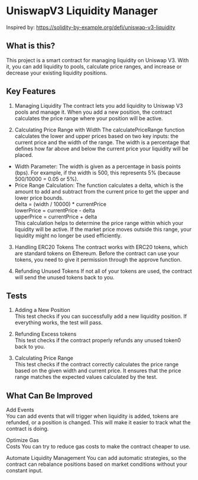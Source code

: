 # UniswapV3 Liquidity Manager

Inspired by: https://solidity-by-example.org/defi/uniswap-v3-liquidity

## What is this?
This project is a smart contract for managing liquidity on Uniswap V3. With it, you can add liquidity to pools, calculate price ranges, and increase or decrease your existing liquidity positions.

## Key Features
1. Managing Liquidity
   The contract lets you add liquidity to Uniswap V3 pools and manage it. When you add a new position, the contract calculates the price range where your position will be active.

2. Calculating Price Range with Width
   The calculatePriceRange function calculates the lower and upper prices based on two key inputs: the current price and the width of the range. The width is a percentage that defines how far above and below the current price your liquidity will be placed.

- Width Parameter:  The width is given as a percentage in basis points (bps). For example, if the width is 500, this represents 5% (because 500/10000 = 0.05 or 5%).
- Price Range Calculation:  The function calculates a delta, which is the amount to add and subtract from the current price to get the upper and lower price bounds.  
  delta = (width / 10000) * currentPrice  
  lowerPrice = currentPrice - delta  
  upperPrice = currentPrice + delta  
  This calculation helps to determine the price range within which your liquidity will be active. If the market price moves outside this range, your liquidity might no longer be used efficiently.

3. Handling ERC20 Tokens
   The contract works with ERC20 tokens, which are standard tokens on Ethereum. Before the contract can use your tokens, you need to give it permission through the approve function.

4. Refunding Unused Tokens
   If not all of your tokens are used, the contract will send the unused tokens back to you.

## Tests
1. Adding a New Position  
   This test checks if you can successfully add a new liquidity position. If everything works, the test will pass.

2. Refunding Excess tokens  
   This test checks if the contract properly refunds any unused token0 back to you.

3. Calculating Price Range  
   This test checks if the contract correctly calculates the price range based on the given width and current price. It ensures that the price range matches the expected values calculated by the test.

## What Can Be Improved
Add Events  
You can add events that will trigger when liquidity is added, tokens are refunded, or a position is changed. This will make it easier to track what the contract is doing.

Optimize Gas  
Costs You can try to reduce gas costs to make the contract cheaper to use.

Automate Liquidity Management You can add automatic strategies, so the contract can rebalance positions based on market conditions without your constant input.